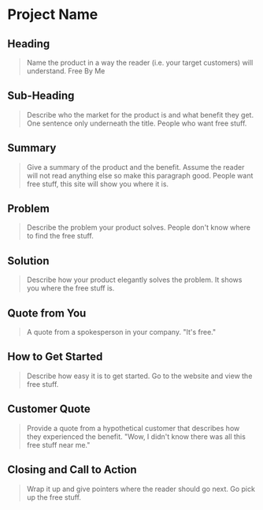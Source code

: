 # Project Name #

<!-- 
> This material was originally posted [here](http://www.quora.com/What-is-Amazons-approach-to-product-development-and-product-management). It is reproduced here for posterities sake.

There is an approach called "working backwards" that is widely used at Amazon. They work backwards from the customer, rather than starting with an idea for a product and trying to bolt customers onto it. While working backwards can be applied to any specific product decision, using this approach is especially important when developing new products or features.

For new initiatives a product manager typically starts by writing an internal press release announcing the finished product. The target audience for the press release is the new/updated product's customers, which can be retail customers or internal users of a tool or technology. Internal press releases are centered around the customer problem, how current solutions (internal or external) fail, and how the new product will blow away existing solutions.

If the benefits listed don't sound very interesting or exciting to customers, then perhaps they're not (and shouldn't be built). Instead, the product manager should keep iterating on the press release until they've come up with benefits that actually sound like benefits. Iterating on a press release is a lot less expensive than iterating on the product itself (and quicker!).

If the press release is more than a page and a half, it is probably too long. Keep it simple. 3-4 sentences for most paragraphs. Cut out the fat. Don't make it into a spec. You can accompany the press release with a FAQ that answers all of the other business or execution questions so the press release can stay focused on what the customer gets. My rule of thumb is that if the press release is hard to write, then the product is probably going to suck. Keep working at it until the outline for each paragraph flows. 

Oh, and I also like to write press-releases in what I call "Oprah-speak" for mainstream consumer products. Imagine you're sitting on Oprah's couch and have just explained the product to her, and then you listen as she explains it to her audience. That's "Oprah-speak", not "Geek-speak".

Once the project moves into development, the press release can be used as a touchstone; a guiding light. The product team can ask themselves, "Are we building what is in the press release?" If they find they're spending time building things that aren't in the press release (overbuilding), they need to ask themselves why. This keeps product development focused on achieving the customer benefits and not building extraneous stuff that takes longer to build, takes resources to maintain, and doesn't provide real customer benefit (at least not enough to warrant inclusion in the press release).
 -->
 
## Heading ##
  > Name the product in a way the reader (i.e. your target customers) will understand.
  Free By Me

## Sub-Heading ##
  > Describe who the market for the product is and what benefit they get. One sentence only underneath the title.
  People who want free stuff.

## Summary ##
  > Give a summary of the product and the benefit. Assume the reader will not read anything else so make this paragraph good.
  People want free stuff, this site will show you where it is.

## Problem ##
  > Describe the problem your product solves.
  People don't know where to find the free stuff.

## Solution ##
  > Describe how your product elegantly solves the problem.
  It shows you where the free stuff is.

## Quote from You ##
  > A quote from a spokesperson in your company.
  "It's free."

## How to Get Started ##
  > Describe how easy it is to get started.
  Go to the website and view the free stuff.

## Customer Quote ##
  > Provide a quote from a hypothetical customer that describes how they experienced the benefit.
  "Wow, I didn't know there was all this free stuff near me."

## Closing and Call to Action ##
  > Wrap it up and give pointers where the reader should go next.
  Go pick up the free stuff.